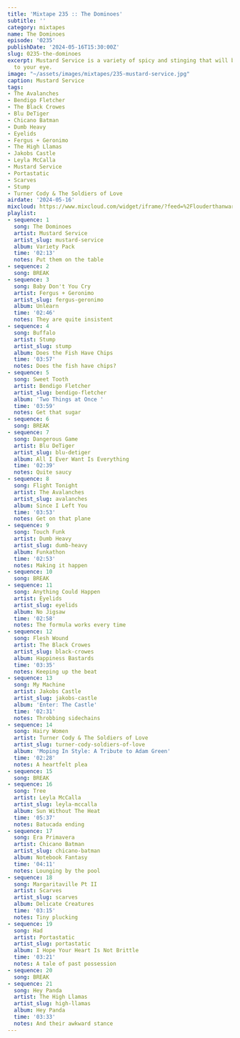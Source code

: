 ```yaml
---
title: 'Mixtape 235 :: The Dominoes'
subtitle: ''
category: mixtapes
name: The Dominoes
episode: '0235'
publishDate: '2024-05-16T15:30:00Z'
slug: 0235-the-dominoes
excerpt: Mustard Service is a variety of spicy and stinging that will bring a tear
  to your eye.
image: "~/assets/images/mixtapes/235-mustard-service.jpg"
caption: Mustard Service
tags:
- The Avalanches
- Bendigo Fletcher
- The Black Crowes
- Blu DeTiger
- Chicano Batman
- Dumb Heavy
- Eyelids
- Fergus + Geronimo
- The High Llamas
- Jakobs Castle
- Leyla McCalla
- Mustard Service
- Portastatic
- Scarves
- Stump
- Turner Cody & The Soldiers of Love
airdate: '2024-05-16'
mixcloud: https://www.mixcloud.com/widget/iframe/?feed=%2Flouderthanwar%2Fthe-mixtape-235-the-dominoes-2024-05-16%2F&hide_artwork=1&hide_cover=1
playlist:
- sequence: 1
  song: The Dominoes
  artist: Mustard Service
  artist_slug: mustard-service
  album: Variety Pack
  time: '02:13'
  notes: Put them on the table
- sequence: 2
  song: BREAK
- sequence: 3
  song: Baby Don't You Cry
  artist: Fergus + Geronimo
  artist_slug: fergus-geronimo
  album: Unlearn
  time: '02:46'
  notes: They are quite insistent
- sequence: 4
  song: Buffalo
  artist: Stump
  artist_slug: stump
  album: Does the Fish Have Chips
  time: '03:57'
  notes: Does the fish have chips?
- sequence: 5
  song: Sweet Tooth
  artist: Bendigo Fletcher
  artist_slug: bendigo-fletcher
  album: 'Two Things at Once '
  time: '03:59'
  notes: Get that sugar
- sequence: 6
  song: BREAK
- sequence: 7
  song: Dangerous Game
  artist: Blu DeTiger
  artist_slug: blu-detiger
  album: All I Ever Want Is Everything
  time: '02:39'
  notes: Quite saucy
- sequence: 8
  song: Flight Tonight
  artist: The Avalanches
  artist_slug: avalanches
  album: Since I Left You
  time: '03:53'
  notes: Get on that plane
- sequence: 9
  song: Touch Funk
  artist: Dumb Heavy
  artist_slug: dumb-heavy
  album: Funkathon
  time: '02:53'
  notes: Making it happen
- sequence: 10
  song: BREAK
- sequence: 11
  song: Anything Could Happen
  artist: Eyelids
  artist_slug: eyelids
  album: No Jigsaw
  time: '02:58'
  notes: The formula works every time
- sequence: 12
  song: Flesh Wound
  artist: The Black Crowes
  artist_slug: black-crowes
  album: Happiness Bastards
  time: '03:35'
  notes: Keeping up the beat
- sequence: 13
  song: My Machine
  artist: Jakobs Castle
  artist_slug: jakobs-castle
  album: 'Enter: The Castle'
  time: '02:31'
  notes: Throbbing sidechains
- sequence: 14
  song: Hairy Women
  artist: Turner Cody & The Soldiers of Love
  artist_slug: turner-cody-soldiers-of-love
  album: 'Moping In Style: A Tribute to Adam Green'
  time: '02:28'
  notes: A heartfelt plea
- sequence: 15
  song: BREAK
- sequence: 16
  song: Tree
  artist: Leyla McCalla
  artist_slug: leyla-mccalla
  album: Sun Without The Heat
  time: '05:37'
  notes: Batucada ending
- sequence: 17
  song: Era Primavera
  artist: Chicano Batman
  artist_slug: chicano-batman
  album: Notebook Fantasy
  time: '04:11'
  notes: Lounging by the pool
- sequence: 18
  song: Margaritaville Pt II
  artist: Scarves
  artist_slug: scarves
  album: Delicate Creatures
  time: '03:15'
  notes: Tiny plucking
- sequence: 19
  song: Had
  artist: Portastatic
  artist_slug: portastatic
  album: I Hope Your Heart Is Not Brittle
  time: '03:21'
  notes: A tale of past possession
- sequence: 20
  song: BREAK
- sequence: 21
  song: Hey Panda
  artist: The High Llamas
  artist_slug: high-llamas
  album: Hey Panda
  time: '03:33'
  notes: And their awkward stance
---
```


